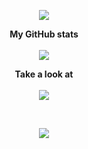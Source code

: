 <p align="center">
  <img src="https://i.imgur.com/3o9KxjJ.png" />
</p>

<p align="center">
  <b>My GitHub stats</b><br><br>
  <img src="https://github-readme-stats.vercel.app/api?username=kenuux&theme=dark&count_private=true&show_icons=true" />
</p>

<p align="center">
  <b>Take a look at</b><br><br>
  <img src="https://github-readme-stats.vercel.app/api/pin/?username=kenuux&theme=dark&repo=banner-converter&show_owner=true)" />
</p>

<br>

<p align="center">
  <img src="https://komarev.com/ghpvc/?username=kenuux" />
</p>
